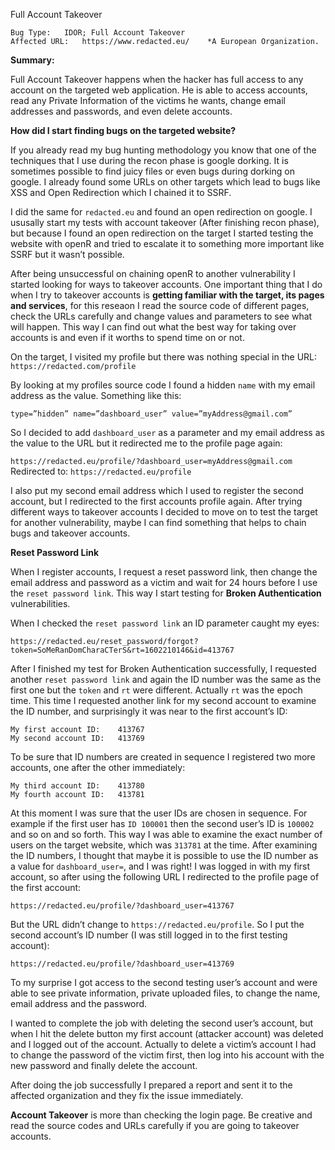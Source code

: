 Full Account Takeover

```
Bug Type: 	IDOR; Full Account Takeover
Affected URL: 	https://www.redacted.eu/    *A European Organization.
```


**Summary:**

Full Account Takeover happens when the hacker has full access to any account on the targeted web application. He is able to access accounts, read any Private Information of the victims he wants, change email addresses and passwords, and even delete accounts.

**How did I start finding bugs on the targeted website?**

If you already read my bug hunting methodology you know that one of the techniques that I use during the recon phase is google dorking. It is sometimes possible to find juicy files or even bugs during dorking on google. I already found some URLs on other targets which lead to bugs like XSS and Open Redirection which I chained it to SSRF. 

I did the same for ```redacted.eu``` and found an open redirection on google. I ususally start my tests with account takeover (After finishing recon phase), but because I found an open redirection on the target I started testing the website with openR and tried to escalate it to something more important like SSRF but it wasn’t possible. 

After being unsuccessful on chaining openR to another vulnerability I started looking for ways to takeover accounts. One important thing that I do when I try to takeover accounts is **getting familiar with the target, its pages and services**, for this reseaon I read the source code of different pages, check the URLs carefully and change values and parameters to see what will happen. This way I can find out what the best way for taking over accounts is and even if it worths to spend time on or not. 

On the target, I visited my profile but there was nothing special in the URL: ```https://redacted.com/profile```

By looking at my profiles source code I found a hidden ```name``` with my email address as the value. Something like this: 

```type=”hidden” name=”dashboard_user” value=”myAddress@gmail.com”```

So I decided to add ```dashboard_user``` as a parameter and my email address as the value to the URL but it redirected me to the profile page again:

```https://redacted.eu/profile/?dashboard_user=myAddress@gmail.com``` Redirected to: ```https://redacted.eu/profile```


I also put my second email address which I used to register the second account, but I redirected to the first accounts profile again. After trying different ways to takeover accounts I decided to move on to test the target for another vulnerability, maybe I can find something that helps to chain bugs and takeover accounts.

**Reset Password Link**

When I register accounts, I request a reset password link, then change the email address and password as a victim and wait for 24 hours before I use the ```reset password link```. This way I start testing for **Broken Authentication** vulnerabilities.

When I checked the ```reset password link``` an ID parameter caught my eyes:

```
https://redacted.eu/reset_password/forgot?token=SoMeRanDomCharaCTerS&rt=1602210146&id=413767
```

After I finished my test for Broken Authentication successfully, I requested another ```reset password link``` and again the ID number was the same as the first one but the ```token``` and ```rt``` were different. Actually ```rt``` was the epoch time. This time I requested another link for my second account to examine the ID number, and surprisingly it was near to the first account’s ID:

```
My first account ID:	413767
My second account ID:	413769
```

To be sure that ID numbers are created in sequence I registered two more accounts, one after the other immediately:

```
My third account ID:	413780
My fourth account ID:	413781
```

At this moment I was sure that the user IDs are chosen in sequence. For example if the first user has ```ID 100001``` then the second user’s ID is ```100002``` and so on and so forth. This way I was able to examine the exact number of users on the target website, which was ```313781``` at the time.
After examining the ID numbers, I thought that maybe it is possible to use the ID number as a value for ```dashboard_user=```, and I was right! I was logged in with my first account, so after using the following URL I redirected to the profile page of the first account: 

```
https://redacted.eu/profile/?dashboard_user=413767
```

But the URL didn’t change to ```https://redacted.eu/profile```. So I put the second account’s ID number (I was still logged in to the first testing account):

```
https://redacted.eu/profile/?dashboard_user=413769
```

To my surprise I got access to the second testing user’s account and were able to see private information, private uploaded files, to change the name, email address and the password.

I wanted to complete the job with deleting the second user’s account, but when I hit the delete button my first account (attacker account) was deleted and I logged out of the account. Actually to delete a victim’s account I had to change the password of the victim first, then log into his account with the new password and finally delete the account.

After doing the job successfully I prepared a report and sent it to the affected organization and they fix the issue immediately.

**Account Takeover** is more than checking the login page. Be creative and read the source codes and URLs carefully if you are going to takeover accounts.
